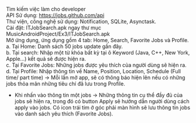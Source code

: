 Tìm kiếm việc làm cho developer   
API Sử dụng: https://jobs.github.com/api   
Thư viện, công nghệ sử dụng: Notification, SQLite, Asynctask.  
Cài đặt: ITJobSearch.apk ngay thư mục MusicAndroidProject/Ex3/ITJobSearch.apk  
Mở ứng dụng, ứng dụng gồm 4 tab: Home, Search, Favorite Jobs và Profile.  
a. Tại Home:  Danh sách 50 jobs update gần đây.  
b. Tại search: Nhập một từ khóa bất kỳ tại ô Keyword (Java, C++, New York, Apple...) kết quả sẽ được hiện ra.  
c. Tại Favorite Jobs: Những jobs được yêu thích của người dùng sẽ hiện ra.  
d. Tại Profile: Nhập thông tin về Name, Position, Location, Schedule (Full time/ part time) -> Mỗi lần mở app, sẽ có thông báo hiện lên nếu có những jobs thỏa mãn những tiêu chí đã lưu trong Profile.  
  + Khi nhấn vào thông tin một jobs -> Những thông tin cụ thể đầy đủ của jobs sẽ hiện ra, trong đó có button Apply sẽ hướng dẫn người dùng cách apply vào jobs. Có icon trái tim ở góc phải màn hình sẽ lưu thông tin jobs vào danh sách yêu thích (Favorite Jobs).  
